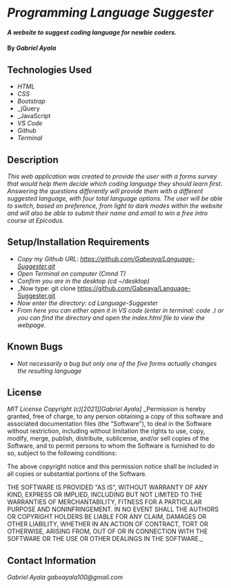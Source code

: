 # _Programming Language Suggester_
#### _A website to suggest coding language for newbie coders._
#### By _**Gabriel Ayala**_
## Technologies Used
* _HTML_
* _CSS_
* _Bootstrap_
* _jQuery
* _JavaScript
* _VS Code_
* _Github_
* _Terminal_
## Description
_This web application was created to provide the user with a forms survey that would help them decide which coding language they should learn first. Answering the questions differently will provide them with a different suggested language, with four total language options. The user will be able to switch, based on preference, from light to dark modes within the website and will also be able to submit their name and email to win a free intro course at Epicodus._ 
## Setup/Installation Requirements
* _Copy my Github URL: https://github.com/Gabeaya/Language-Suggester.git_
* _Open Terminal on computer (Cmnd T)_
* _Confirm you are in the desktop (cd ~/desktop)_
* _Now type: git clone https://github.com/Gabeaya/Language-Suggester.git
* _Now enter the directory: cd Language-Suggester_
* _From here you can either open it in VS code (enter in terminal: code .) or you can find the directory and open the index.html file to view the webpage._

## Known Bugs
* _Not necessarily a bug but only one of the five forms actually changes the resulting language_
## License
_MIT License_
_Copyright (c)[2021][Gabriel Ayala]_
_Permission is hereby granted, free of charge, to any person obtaining a copy of this software and associated documentation files (the "Software"), to deal in the Software without restriction, including without limitation the rights to use, copy, modify, merge, publish, distribute, sublicense, and/or sell copies of the Software, and to permit persons to whom the Software is furnished to do so, subject to the following conditions:

The above copyright notice and this permission notice shall be included in all copies or substantial portions of the Software.

THE SOFTWARE IS PROVIDED "AS IS", WITHOUT WARRANTY OF ANY KIND, EXPRESS OR IMPLIED, INCLUDING BUT NOT LIMITED TO THE WARRANTIES OF MERCHANTABILITY, FITNESS FOR A PARTICULAR PURPOSE AND NONINFRINGEMENT. IN NO EVENT SHALL THE AUTHORS OR COPYRIGHT HOLDERS BE LIABLE FOR ANY CLAIM, DAMAGES OR OTHER LIABILITY, WHETHER IN AN ACTION OF CONTRACT, TORT OR OTHERWISE, ARISING FROM, OUT OF OR IN CONNECTION WITH THE SOFTWARE OR THE USE OR OTHER DEALINGS IN THE SOFTWARE._
## Contact Information
_Gabriel Ayala gabeayala100@gmail.com_



